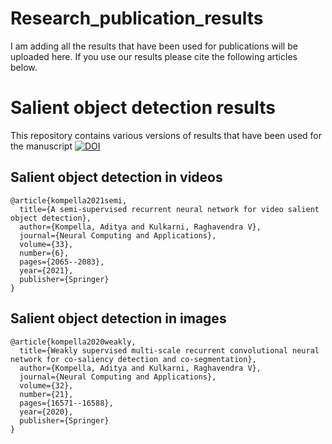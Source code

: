 # Research_publication_results
I am adding all the results that have been used for publications will be uploaded here. If you use our results please cite the following articles below. 

# Salient object detection results

This repository contains various versions of results that have been used for the manuscript
[![DOI](https://link.springer.com/article/10.1007/s00521-020-05081-5)]()

## Salient object detection in videos
```
@article{kompella2021semi,
  title={A semi-supervised recurrent neural network for video salient object detection},
  author={Kompella, Aditya and Kulkarni, Raghavendra V},
  journal={Neural Computing and Applications},
  volume={33},
  number={6},
  pages={2065--2083},
  year={2021},
  publisher={Springer}
}

```
## Salient object detection in images

```
@article{kompella2020weakly,
  title={Weakly supervised multi-scale recurrent convolutional neural network for co-saliency detection and co-segmentation},
  author={Kompella, Aditya and Kulkarni, Raghavendra V},
  journal={Neural Computing and Applications},
  volume={32},
  number={21},
  pages={16571--16588},
  year={2020},
  publisher={Springer}
}

```

